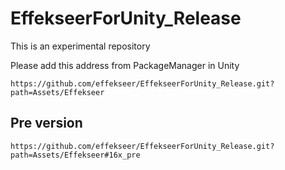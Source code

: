 # EffekseerForUnity_Release

This is an experimental repository

Please add this address from PackageManager in Unity

```
https://github.com/effekseer/EffekseerForUnity_Release.git?path=Assets/Effekseer
```

## Pre version

```
https://github.com/effekseer/EffekseerForUnity_Release.git?path=Assets/Effekseer#16x_pre
```

